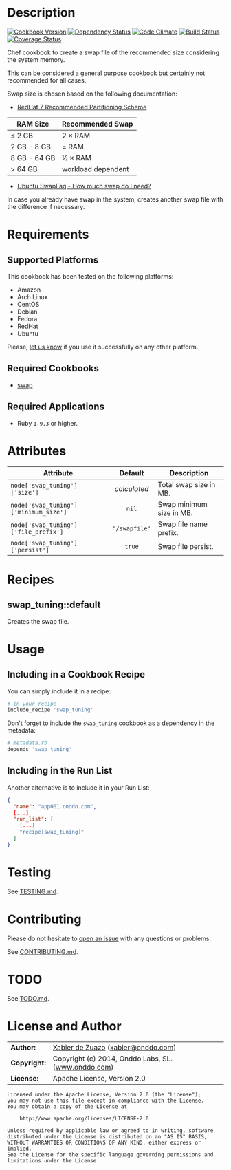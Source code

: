 Description
===========
[![Cookbook Version](https://img.shields.io/cookbook/v/swap_tuning.svg?style=flat)](https://supermarket.chef.io/cookbooks/swap_tuning)
[![Dependency Status](http://img.shields.io/gemnasium/onddo/swap_tuning-cookbook.svg?style=flat)](https://gemnasium.com/onddo/swap_tuning-cookbook)
[![Code Climate](http://img.shields.io/codeclimate/github/onddo/swap_tuning-cookbook.svg?style=flat)](https://codeclimate.com/github/onddo/swap_tuning-cookbook)
[![Build Status](http://img.shields.io/travis/onddo/swap_tuning-cookbook.svg?style=flat)](https://travis-ci.org/onddo/swap_tuning-cookbook)
[![Coverage Status](http://img.shields.io/coveralls/onddo/swap_tuning-cookbook.svg?style=flat)](https://coveralls.io/r/onddo/swap_tuning-cookbook?branch=master)

Chef cookbook to create a swap file of the recommended size considering the system memory.

This can be considered a general purpose cookbook but certainly not recommended for all cases.

Swap size is chosen based on the following documentation:

* [RedHat 7 Recommended Partitioning Scheme](https://access.redhat.com/site/documentation/en-US/Red_Hat_Enterprise_Linux/7/html/Installation_Guide/sect-disk-partitioning-setup-x86.html#sect-recommended-partitioning-scheme-x86)

| RAM Size     | Recommended Swap     |
|--------------|----------------------|
| &le; 2 GB    | 2 &times; RAM        |
| 2 GB - 8 GB  | = RAM                |
| 8 GB - 64 GB | &frac12; &times; RAM |
| &gt; 64 GB   | workload dependent   |

* [Ubuntu SwapFaq - How much swap do I need?](https://help.ubuntu.com/community/SwapFaq#How_much_swap_do_I_need.3F)

In case you already have swap in the system, creates another swap file with the difference if necessary.

Requirements
============

## Supported Platforms

This cookbook has been tested on the following platforms:

* Amazon
* Arch Linux
* CentOS
* Debian
* Fedora
* RedHat
* Ubuntu

Please, [let us know](https://github.com/onddo/swap_tuning-cookbook/issues/new?title=I%20have%20used%20it%20successfully%20on%20...) if you use it successfully on any other platform.

## Required Cookbooks

* [swap](https://supermarket.chef.io/cookbooks/swap)

## Required Applications

* Ruby `1.9.3` or higher.

Attributes
==========

| Attribute                             | Default       | Description              |
|---------------------------------------|:-------------:|--------------------------|
| `node['swap_tuning']['size']`         | *calculated*  | Total swap size in MB.   |
| `node['swap_tuning']['minimum_size']` | `nil`         | Swap minimum size in MB. |
| `node['swap_tuning']['file_prefix']`  | `'/swapfile'` | Swap file name prefix.   |
| `node['swap_tuning']['persist']`      | `true`        | Swap file persist.       |

Recipes
=======

## swap_tuning::default

Creates the swap file.

Usage
=====

## Including in a Cookbook Recipe

You can simply include it in a recipe:

```ruby
# in your recipe
include_recipe 'swap_tuning'
```

Don't forget to include the `swap_tuning` cookbook as a dependency in the metadata:

```ruby
# metadata.rb
depends 'swap_tuning'
```

## Including in the Run List

Another alternative is to include it in your Run List:

```json
{
  "name": "app001.onddo.com",
  [...]
  "run_list": [
    [...]
    "recipe[swap_tuning]"
  ]
}
```

Testing
=======

See [TESTING.md](https://github.com/onddo/swap_tuning-cookbook/blob/master/TESTING.md).

Contributing
============

Please do not hesitate to [open an issue](https://github.com/onddo/swap_tuning-cookbook/issues/new) with any questions or problems.

See [CONTRIBUTING.md](https://github.com/onddo/swap_tuning-cookbook/blob/master/CONTRIBUTING.md).

TODO
====

See [TODO.md](https://github.com/onddo/swap_tuning-cookbook/blob/master/TODO.md).

License and Author
==================

|                      |                                          |
|:---------------------|:-----------------------------------------|
| **Author:**          | [Xabier de Zuazo](https://github.com/zuazo) (<xabier@onddo.com>)
| **Copyright:**       | Copyright (c) 2014, Onddo Labs, SL. (www.onddo.com)
| **License:**         | Apache License, Version 2.0

    Licensed under the Apache License, Version 2.0 (the "License");
    you may not use this file except in compliance with the License.
    You may obtain a copy of the License at
    
        http://www.apache.org/licenses/LICENSE-2.0
    
    Unless required by applicable law or agreed to in writing, software
    distributed under the License is distributed on an "AS IS" BASIS,
    WITHOUT WARRANTIES OR CONDITIONS OF ANY KIND, either express or implied.
    See the License for the specific language governing permissions and
    limitations under the License.
